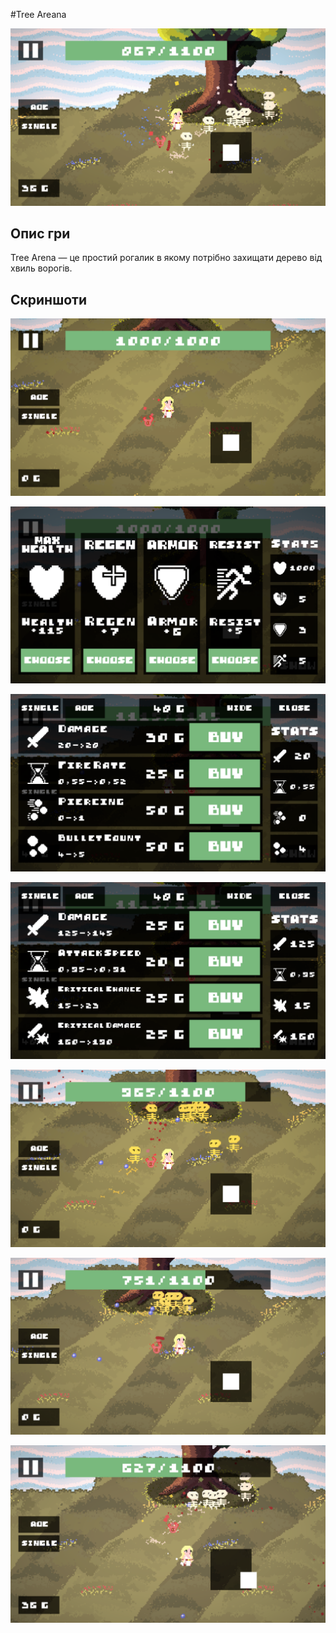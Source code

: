 #Tree Areana

![Main Screenshot](screenshot7.png)

## Опис гри
Tree Arena — це простий рогалик в якому потрібно захищати дерево від хвиль ворогів.

## Скриншоти
![1](screenshot1.png)

![2](screenshot2.png)

![3](screenshot3.png)

![4](screenshot4.png)

![5](screenshot5.png)

![6](screenshot6.png)

![7](screenshot8.png)